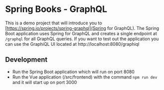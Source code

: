 # Spring Books -  GraphQL

This is a demo project that will introduce you to [https://spring.io/projects/spring-graphql](Spring for GraphQL). 
The Spring Boot application uses Spring for GraphQL and creates a single endpoint at `/graphql` for all GraphQL queries.
If you want to test out the application you can use the GraphiQL UI located at http://localhost:8080/graphiql


## Development 

- Run the Spring Boot application which will run on port 8080
- Run the Vue application (/src/frontend) with the command `npm run dev` and it will start up on port 3000
